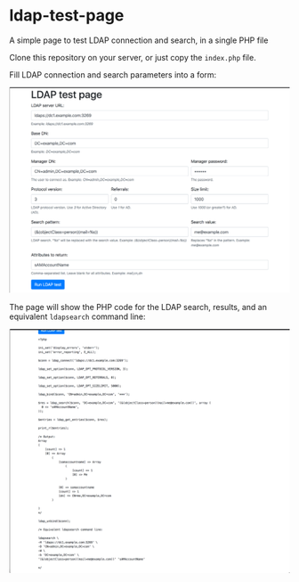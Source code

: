 # ldap-test-page
A simple page to test LDAP connection and search, in a single PHP file

Clone this repository on your server, or just copy the `index.php` file.

Fill LDAP connection and search parameters into a form:

![ldap-test-page form screenshot](ldap-test-page-form.png)

The page will show the PHP code for the LDAP search, results, and an equivalent `ldapsearch` command line:

![ldap-test-page output screenshot](ldap-test-page-output.png)
